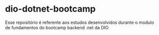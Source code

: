 # dio-dotnet-bootcamp
Esse repositório é referente aos estudos desenvolvidos durante o modulo de fundamentos do bootcamp backend .net da DIO
